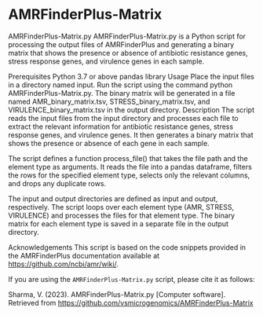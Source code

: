 # AMRFinderPlus-Matrix

AMRFinderPlus-Matrix.py
AMRFinderPlus-Matrix.py is a Python script for processing the output files of AMRFinderPlus and generating a binary matrix that shows the presence or absence of antibiotic resistance genes, stress response genes, and virulence genes in each sample.

Prerequisites
Python 3.7 or above
pandas library
Usage
Place the input files in a directory named input.
Run the script using the command python AMRFinderPlus-Matrix.py.
The binary matrix will be generated in a file named AMR_binary_matrix.tsv, STRESS_binary_matrix.tsv, and VIRULENCE_binary_matrix.tsv in the output directory.
Description
The script reads the input files from the input directory and processes each file to extract the relevant information for antibiotic resistance genes, stress response genes, and virulence genes. It then generates a binary matrix that shows the presence or absence of each gene in each sample.

The script defines a function process_file() that takes the file path and the element type as arguments. It reads the file into a pandas dataframe, filters the rows for the specified element type, selects only the relevant columns, and drops any duplicate rows.

The input and output directories are defined as input and output, respectively. The script loops over each element type (AMR, STRESS, VIRULENCE) and processes the files for that element type. The binary matrix for each element type is saved in a separate file in the output directory.

Acknowledgements
This script is based on the code snippets provided in the AMRFinderPlus documentation available at https://github.com/ncbi/amr/wiki/.

If you are using the `AMRFinderPlus-Matrix.py` script, please cite it as follows:

Sharma, V. (2023). AMRFinderPlus-Matrix.py [Computer software]. Retrieved from https://github.com/vsmicrogenomics/AMRFinderPlus-Matrix

